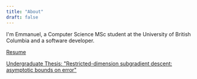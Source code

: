 ```yaml
---
title: "About"
draft: false
---
```


I'm Emmanuel, a Computer Science MSc student at the University of British Columbia and a software developer.

[Resume](/resume.pdf)

[Undergraduate Thesis: "Restricted-dimension subgradient descent: asymptotic bounds on error"](/thesis.pdf)
